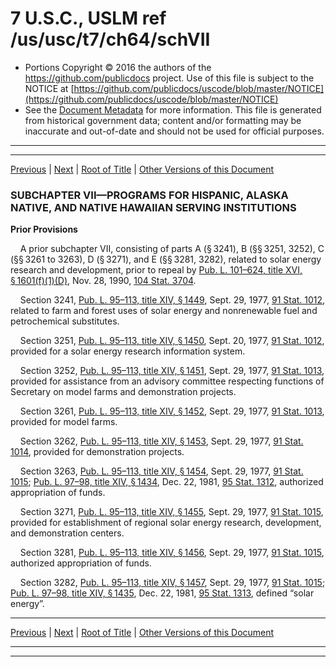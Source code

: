 ---
---

# 7 U.S.C., USLM ref /us/usc/t7/ch64/schVII

* Portions Copyright © 2016 the authors of the https://github.com/publicdocs project.
  Use of this file is subject to the NOTICE at [https://github.com/publicdocs/uscode/blob/master/NOTICE](https://github.com/publicdocs/uscode/blob/master/NOTICE)
* See the [Document Metadata](././../../../../..//README.md) for more information.
  This file is generated from historical government data; content and/or formatting may be inaccurate and out-of-date and should not be used for official purposes.

----------
----------

[Previous](./../../../../..//us/usc/t7/ch64/schVI/m__us_usc_t7_s3224.md) | [Next](./../../../../..//us/usc/t7/ch64/schVII/m__us_usc_t7_s3241.md) | [Root of Title](./../../../../../) | [Other Versions of this Document](https://publicdocs.github.io/go/links?ns=uslm&ref=%2Fus%2Fusc%2Ft7%2Fch64%2FschVII)

### SUBCHAPTER VII—PROGRAMS FOR HISPANIC, ALASKA NATIVE, AND NATIVE HAWAIIAN SERVING INSTITUTIONS

 __Prior Provisions__ 

    A prior subchapter VII, consisting of parts A (§ 3241), B (§§ 3251, 3252), C (§§ 3261 to 3263), D (§ 3271), and E (§§ 3281, 3282), related to solar energy research and development, prior to repeal by [Pub. L. 101–624, title XVI, § 1601(f)(1)(D)][/us/pl/101/624/s1601/f/1/D], Nov. 28, 1990, [104 Stat. 3704][/us/stat/104/3704].

    Section 3241, [Pub. L. 95–113, title XIV, § 1449][/us/pl/95/113/s1449], Sept. 29, 1977, [91 Stat. 1012][/us/stat/91/1012], related to farm and forest uses of solar energy and nonrenewable fuel and petrochemical substitutes.

    Section 3251, [Pub. L. 95–113, title XIV, § 1450][/us/pl/95/113/s1450], Sept. 20, 1977, [91 Stat. 1012][/us/stat/91/1012], provided for a solar energy research information system.

    Section 3252, [Pub. L. 95–113, title XIV, § 1451][/us/pl/95/113/s1451], Sept. 29, 1977, [91 Stat. 1013][/us/stat/91/1013], provided for assistance from an advisory committee respecting functions of Secretary on model farms and demonstration projects.

    Section 3261, [Pub. L. 95–113, title XIV, § 1452][/us/pl/95/113/s1452], Sept. 29, 1977, [91 Stat. 1013][/us/stat/91/1013], provided for model farms.

    Section 3262, [Pub. L. 95–113, title XIV, § 1453][/us/pl/95/113/s1453], Sept. 29, 1977, [91 Stat. 1014][/us/stat/91/1014], provided for demonstration projects.

    Section 3263, [Pub. L. 95–113, title XIV, § 1454][/us/pl/95/113/s1454], Sept. 29, 1977, [91 Stat. 1015][/us/stat/91/1015]; [Pub. L. 97–98, title XIV, § 1434][/us/pl/97/98/s1434], Dec. 22, 1981, [95 Stat. 1312][/us/stat/95/1312], authorized appropriation of funds.

    Section 3271, [Pub. L. 95–113, title XIV, § 1455][/us/pl/95/113/s1455], Sept. 29, 1977, [91 Stat. 1015][/us/stat/91/1015], provided for establishment of regional solar energy research, development, and demonstration centers.

    Section 3281, [Pub. L. 95–113, title XIV, § 1456][/us/pl/95/113/s1456], Sept. 29, 1977, [91 Stat. 1015][/us/stat/91/1015], authorized appropriation of funds.

    Section 3282, [Pub. L. 95–113, title XIV, § 1457][/us/pl/95/113/s1457], Sept. 29, 1977, [91 Stat. 1015][/us/stat/91/1015]; [Pub. L. 97–98, title XIV, § 1435][/us/pl/97/98/s1435], Dec. 22, 1981, [95 Stat. 1313][/us/stat/95/1313], defined “solar energy”.

----------

[Previous](./../../../../..//us/usc/t7/ch64/schVI/m__us_usc_t7_s3224.md) | [Next](./../../../../..//us/usc/t7/ch64/schVII/m__us_usc_t7_s3241.md) | [Root of Title](./../../../../../) | [Other Versions of this Document](https://publicdocs.github.io/go/links?ns=uslm&ref=%2Fus%2Fusc%2Ft7%2Fch64%2FschVII)

----------
----------

[/us/pl/101/624/s1601/f/1/D]: https://publicdocs.github.io/go/links?ns=uslm&ref=%2Fus%2Fpl%2F101%2F624%2Fs1601%2Ff%2F1%2FD
[/us/stat/104/3704]: https://publicdocs.github.io/go/links?ns=uslm&ref=%2Fus%2Fstat%2F104%2F3704
[/us/pl/95/113/s1449]: https://publicdocs.github.io/go/links?ns=uslm&ref=%2Fus%2Fpl%2F95%2F113%2Fs1449
[/us/stat/91/1012]: https://publicdocs.github.io/go/links?ns=uslm&ref=%2Fus%2Fstat%2F91%2F1012
[/us/pl/95/113/s1450]: https://publicdocs.github.io/go/links?ns=uslm&ref=%2Fus%2Fpl%2F95%2F113%2Fs1450
[/us/stat/91/1012]: https://publicdocs.github.io/go/links?ns=uslm&ref=%2Fus%2Fstat%2F91%2F1012
[/us/pl/95/113/s1451]: https://publicdocs.github.io/go/links?ns=uslm&ref=%2Fus%2Fpl%2F95%2F113%2Fs1451
[/us/stat/91/1013]: https://publicdocs.github.io/go/links?ns=uslm&ref=%2Fus%2Fstat%2F91%2F1013
[/us/pl/95/113/s1452]: https://publicdocs.github.io/go/links?ns=uslm&ref=%2Fus%2Fpl%2F95%2F113%2Fs1452
[/us/stat/91/1013]: https://publicdocs.github.io/go/links?ns=uslm&ref=%2Fus%2Fstat%2F91%2F1013
[/us/pl/95/113/s1453]: https://publicdocs.github.io/go/links?ns=uslm&ref=%2Fus%2Fpl%2F95%2F113%2Fs1453
[/us/stat/91/1014]: https://publicdocs.github.io/go/links?ns=uslm&ref=%2Fus%2Fstat%2F91%2F1014
[/us/pl/95/113/s1454]: https://publicdocs.github.io/go/links?ns=uslm&ref=%2Fus%2Fpl%2F95%2F113%2Fs1454
[/us/stat/91/1015]: https://publicdocs.github.io/go/links?ns=uslm&ref=%2Fus%2Fstat%2F91%2F1015
[/us/pl/97/98/s1434]: https://publicdocs.github.io/go/links?ns=uslm&ref=%2Fus%2Fpl%2F97%2F98%2Fs1434
[/us/stat/95/1312]: https://publicdocs.github.io/go/links?ns=uslm&ref=%2Fus%2Fstat%2F95%2F1312
[/us/pl/95/113/s1455]: https://publicdocs.github.io/go/links?ns=uslm&ref=%2Fus%2Fpl%2F95%2F113%2Fs1455
[/us/stat/91/1015]: https://publicdocs.github.io/go/links?ns=uslm&ref=%2Fus%2Fstat%2F91%2F1015
[/us/pl/95/113/s1456]: https://publicdocs.github.io/go/links?ns=uslm&ref=%2Fus%2Fpl%2F95%2F113%2Fs1456
[/us/stat/91/1015]: https://publicdocs.github.io/go/links?ns=uslm&ref=%2Fus%2Fstat%2F91%2F1015
[/us/pl/95/113/s1457]: https://publicdocs.github.io/go/links?ns=uslm&ref=%2Fus%2Fpl%2F95%2F113%2Fs1457
[/us/stat/91/1015]: https://publicdocs.github.io/go/links?ns=uslm&ref=%2Fus%2Fstat%2F91%2F1015
[/us/pl/97/98/s1435]: https://publicdocs.github.io/go/links?ns=uslm&ref=%2Fus%2Fpl%2F97%2F98%2Fs1435
[/us/stat/95/1313]: https://publicdocs.github.io/go/links?ns=uslm&ref=%2Fus%2Fstat%2F95%2F1313


